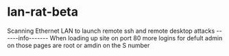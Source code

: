 # lan-rat-beta
Scanning Ethernet LAN to launch remote ssh and remote desktop attacks 
------info-------
When loading up site on port 80 more logins for defult admin on those pages are root or amdin on the S number 
